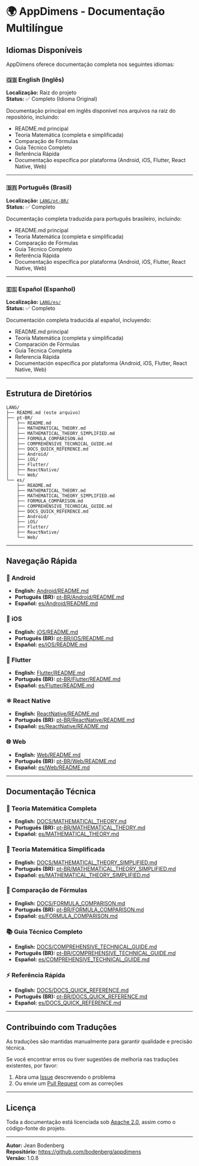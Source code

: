 # 🌍 AppDimens - Documentação Multilíngue

## Idiomas Disponíveis

AppDimens oferece documentação completa nos seguintes idiomas:

### 🇬🇧 English (Inglês)
**Localização:** Raiz do projeto  
**Status:** ✅ Completo (Idioma Original)

Documentação principal em inglês disponível nos arquivos na raiz do repositório, incluindo:
- README.md principal
- Teoria Matemática (completa e simplificada)
- Comparação de Fórmulas
- Guia Técnico Completo
- Referência Rápida
- Documentação específica por plataforma (Android, iOS, Flutter, React Native, Web)

---

### 🇧🇷 Português (Brasil)
**Localização:** [`LANG/pt-BR/`](pt-BR/)  
**Status:** ✅ Completo

Documentação completa traduzida para português brasileiro, incluindo:
- README.md principal
- Teoria Matemática (completa e simplificada)
- Comparação de Fórmulas
- Guia Técnico Completo
- Referência Rápida
- Documentação específica por plataforma (Android, iOS, Flutter, React Native, Web)

---

### 🇪🇸 Español (Espanhol)
**Localização:** [`LANG/es/`](es/)  
**Status:** ✅ Completo

Documentación completa traducida al español, incluyendo:
- README.md principal
- Teoría Matemática (completa y simplificada)
- Comparación de Fórmulas
- Guía Técnica Completa
- Referencia Rápida
- Documentación específica por plataforma (Android, iOS, Flutter, React Native, Web)

---

## Estrutura de Diretórios

```
LANG/
├── README.md (este arquivo)
├── pt-BR/
│   ├── README.md
│   ├── MATHEMATICAL_THEORY.md
│   ├── MATHEMATICAL_THEORY_SIMPLIFIED.md
│   ├── FORMULA_COMPARISON.md
│   ├── COMPREHENSIVE_TECHNICAL_GUIDE.md
│   ├── DOCS_QUICK_REFERENCE.md
│   ├── Android/
│   ├── iOS/
│   ├── Flutter/
│   ├── ReactNative/
│   └── Web/
└── es/
    ├── README.md
    ├── MATHEMATICAL_THEORY.md
    ├── MATHEMATICAL_THEORY_SIMPLIFIED.md
    ├── FORMULA_COMPARISON.md
    ├── COMPREHENSIVE_TECHNICAL_GUIDE.md
    ├── DOCS_QUICK_REFERENCE.md
    ├── Android/
    ├── iOS/
    ├── Flutter/
    ├── ReactNative/
    └── Web/
```

---

## Navegação Rápida

### 📱 Android
- **English:** [Android/README.md](../Android/README.md)
- **Português (BR):** [pt-BR/Android/README.md](pt-BR/Android/README.md)
- **Español:** [es/Android/README.md](es/Android/README.md)

### 🍎 iOS
- **English:** [iOS/README.md](../iOS/README.md)
- **Português (BR):** [pt-BR/iOS/README.md](pt-BR/iOS/README.md)
- **Español:** [es/iOS/README.md](es/iOS/README.md)

### 🎯 Flutter
- **English:** [Flutter/README.md](../Flutter/README.md)
- **Português (BR):** [pt-BR/Flutter/README.md](pt-BR/Flutter/README.md)
- **Español:** [es/Flutter/README.md](es/Flutter/README.md)

### ⚛️ React Native
- **English:** [ReactNative/README.md](../ReactNative/README.md)
- **Português (BR):** [pt-BR/ReactNative/README.md](pt-BR/ReactNative/README.md)
- **Español:** [es/ReactNative/README.md](es/ReactNative/README.md)

### 🌐 Web
- **English:** [Web/README.md](../Web/README.md)
- **Português (BR):** [pt-BR/Web/README.md](pt-BR/Web/README.md)
- **Español:** [es/Web/README.md](es/Web/README.md)

---

## Documentação Técnica

### 📐 Teoria Matemática Completa
- **English:** [DOCS/MATHEMATICAL_THEORY.md](../DOCS/MATHEMATICAL_THEORY.md)
- **Português (BR):** [pt-BR/MATHEMATICAL_THEORY.md](pt-BR/MATHEMATICAL_THEORY.md)
- **Español:** [es/MATHEMATICAL_THEORY.md](es/MATHEMATICAL_THEORY.md)

### 📘 Teoria Matemática Simplificada
- **English:** [DOCS/MATHEMATICAL_THEORY_SIMPLIFIED.md](../DOCS/MATHEMATICAL_THEORY_SIMPLIFIED.md)
- **Português (BR):** [pt-BR/MATHEMATICAL_THEORY_SIMPLIFIED.md](pt-BR/MATHEMATICAL_THEORY_SIMPLIFIED.md)
- **Español:** [es/MATHEMATICAL_THEORY_SIMPLIFIED.md](es/MATHEMATICAL_THEORY_SIMPLIFIED.md)

### 🔬 Comparação de Fórmulas
- **English:** [DOCS/FORMULA_COMPARISON.md](../DOCS/FORMULA_COMPARISON.md)
- **Português (BR):** [pt-BR/FORMULA_COMPARISON.md](pt-BR/FORMULA_COMPARISON.md)
- **Español:** [es/FORMULA_COMPARISON.md](es/FORMULA_COMPARISON.md)

### 📚 Guia Técnico Completo
- **English:** [DOCS/COMPREHENSIVE_TECHNICAL_GUIDE.md](../DOCS/COMPREHENSIVE_TECHNICAL_GUIDE.md)
- **Português (BR):** [pt-BR/COMPREHENSIVE_TECHNICAL_GUIDE.md](pt-BR/COMPREHENSIVE_TECHNICAL_GUIDE.md)
- **Español:** [es/COMPREHENSIVE_TECHNICAL_GUIDE.md](es/COMPREHENSIVE_TECHNICAL_GUIDE.md)

### ⚡ Referência Rápida
- **English:** [DOCS/DOCS_QUICK_REFERENCE.md](../DOCS/DOCS_QUICK_REFERENCE.md)
- **Português (BR):** [pt-BR/DOCS_QUICK_REFERENCE.md](pt-BR/DOCS_QUICK_REFERENCE.md)
- **Español:** [es/DOCS_QUICK_REFERENCE.md](es/DOCS_QUICK_REFERENCE.md)

---

## Contribuindo com Traduções

As traduções são mantidas manualmente para garantir qualidade e precisão técnica. 

Se você encontrar erros ou tiver sugestões de melhoria nas traduções existentes, por favor:

1. Abra uma [Issue](https://github.com/bodenberg/appdimens/issues) descrevendo o problema
2. Ou envie um [Pull Request](https://github.com/bodenberg/appdimens/pulls) com as correções

---

## Licença

Toda a documentação está licenciada sob [Apache 2.0](../LICENSE), assim como o código-fonte do projeto.

---

**Autor:** Jean Bodenberg  
**Repositório:** https://github.com/bodenberg/appdimens  
**Versão:** 1.0.8
